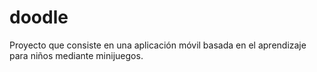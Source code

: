 # doodle
Proyecto que consiste en una aplicación móvil basada en el aprendizaje para niños mediante minijuegos.
